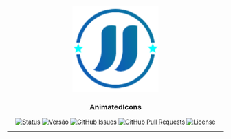 <p align="center">
  <a href="" rel="noopener">
 <img width=200px height=200px src="assets/Logo_JJ_Gradiente_128.png" alt="Logo"></a>
</p>

<h3 align="center">AnimatedIcons</h3>

<div align="center">

[![Status](https://img.shields.io/badge/status-ativo-brightgreen.svg)]()
[![Versão](https://img.shields.io/badge/versão-0.0.3-AA79A6.svg)]()
[![GitHub Issues](https://img.shields.io/github/issues/WilkerLopes/AnimatedIcons.svg)](https://github.com/WilkerLopes/AnimatedIcons/issues)
[![GitHub Pull Requests](https://img.shields.io/github/issues-pr/WilkerLopes/AnimatedIcons.svg)](https://github.com/WilkerLopes/AnimatedIcons/pulls)
[![License](https://img.shields.io/badge/license-MIT-blue.svg)](/LICENSE)

</div>

---
